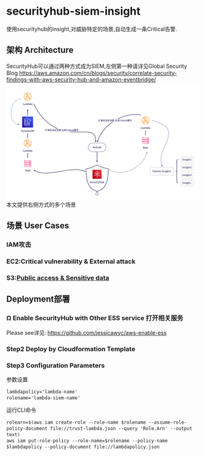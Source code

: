 # securityhub-siem-insight
使用securityhub的insight,对威胁特定的场景,自动生成一条Critical告警.
## 架构 Architecture
SecurityHub可以通过两种方式成为SIEM,左侧第一种请详见Global Security Blog
https://aws.amazon.com/cn/blogs/security/correlate-security-findings-with-aws-security-hub-and-amazon-eventbridge/
![arch](/SIEM-2-Architecture.png)
本文提供右侧方式的多个场景
## 场景 User Cases
### IAM攻击
### EC2:Critical vulnerability & External attack
### S3:[Public access & Sensitive data](/s3/Readme.md)

## Deployment部署
### Ω Enable SecurityHub with Other ESS service 打开相关服务
Please see详见: https://github.com/jessicawyc/aws-enable-ess

### Step2 Deploy by Cloudformation Template

### Step3 Configuration Parameters


参数设置
```
lambdapolicy='lambda-name'
rolename='lambda-siem-name'
```
运行CLI命令

```
rolearn=$(aws iam create-role --role-name $rolename --assume-role-policy-document file://trust-lambda.json --query 'Role.Arn' --output text)
aws iam put-role-policy --role-name=$rolename --policy-name $lambdapolicy --policy-document file://lambdapolicy.json
```


